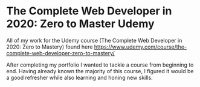 # The Complete Web Developer in 2020: Zero to Master Udemy

All of my work for the Udemy course (The Complete Web Developer in 2020: Zero to Mastery)
found here https://www.udemy.com/course/the-complete-web-developer-zero-to-mastery/

After completing my portfolio I wanted to tackle a course from beginning to end. Having already known the majority of this course, I figured it would be a good refresher while also learning and honing new skills.
